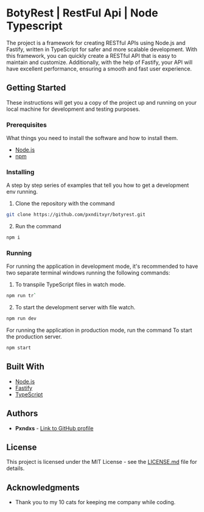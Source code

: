 # BotyRest | RestFul Api | Node Typescript

The project is a framework for creating RESTful APIs using Node.js and Fastify, written in TypeScript for safer and more scalable development. With this framework, you can quickly create a RESTful API that is easy to maintain and customize. Additionally, with the help of Fastify, your API will have excellent performance, ensuring a smooth and fast user experience.

## Getting Started

These instructions will get you a copy of the project up and running on your local machine for development and testing purposes.

### Prerequisites

What things you need to install the software and how to install them.

- [Node.js](https://nodejs.org/)
- [npm](https://www.npmjs.com/)

### Installing

A step by step series of examples that tell you how to get a development env running.

1. Clone the repository with the command 

```bash
git clone https://github.com/pxnditxyr/botyrest.git
```

2. Run the command 
```bash
npm i
```

### Running

For running the application in development mode, it's recommended to have two separate terminal windows running the following commands:

1. To transpile TypeScript files in watch mode.

```bash
npm run tr` 
```
2. To start the development server with file watch.

```bash
npm run dev 
```

For running the application in production mode, run the command
To start the production server.
```bash
npm start
```

## Built With

* [Node.js](https://nodejs.org/)
* [Fastify](https://www.fastify.io/)
* [TypeScript](https://www.typescriptlang.org/)

## Authors

* **Pxndxs** - [Link to GitHub profile](https://github.com/pxnditxyr)

## License

This project is licensed under the MIT License - see the [LICENSE.md](LICENSE.md) file for details.

## Acknowledgments

* Thank you to my 10 cats for keeping me company while coding.
